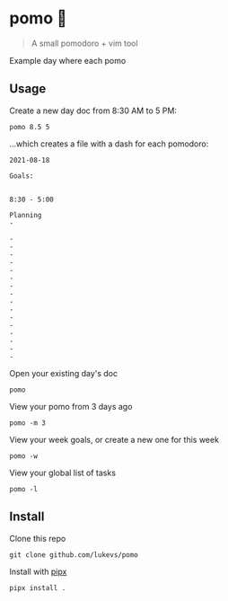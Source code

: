 # pomo 🍅

> A small pomodoro + vim tool

Example day where each pomo


## Usage

Create a new day doc from 8:30 AM to 5 PM:
```
pomo 8.5 5
```

...which creates a file with a dash for each pomodoro:
```
2021-08-18

Goals:


8:30 - 5:00

Planning
-

-
-
-
-
-
-
-
-
-
-
-
-
-
-
-
-
```

Open your existing day's doc
```
pomo
```

View your pomo from 3 days ago
```
pomo -m 3
```

View your week goals, or create a new one for this week
```
pomo -w
```

View your global list of tasks
```
pomo -l
```

## Install

Clone this repo
```
git clone github.com/lukevs/pomo
```

Install with [pipx](https://github.com/pypa/pipx)
```
pipx install .
```
